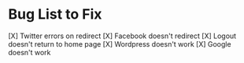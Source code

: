 # Bug List to Fix

[X] Twitter errors on redirect
[X] Facebook doesn't redirect
[X] Logout doesn't return to home page
[X] Wordpress doesn't work
[X] Google doesn't work

